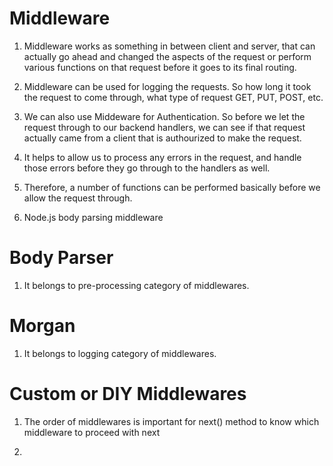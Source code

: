 # Middleware

1. Middleware works as something in between client and server, that can actually go ahead and changed the aspects of the request or perform various functions on that request before it goes to its final routing.

2. Middleware can be used for logging the requests. So how long it took the request to come through, what type of request GET, PUT, POST, etc.

3. We can also use Middeware for Authentication. So before we let the request through to our backend handlers, we can see if that request actually came from a client that is authourized to make the request.

4. It helps to allow us to process any errors in the request, and handle those errors before they go through to the handlers as well.

5. Therefore, a number of functions can be performed basically before we allow the request through.

6. Node.js body parsing middleware

# Body Parser

1. It belongs to pre-processing category of middlewares.

# Morgan

1. It belongs to logging category of middlewares.

# Custom or DIY Middlewares

1. The order of middlewares is important for next() method to know which middleware to proceed with next

2. 
